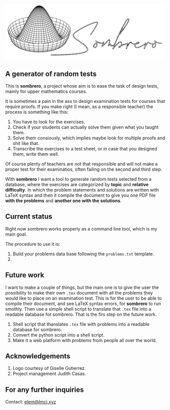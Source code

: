 ![Logo](logo.png)

## A generator of random tests

This is __sombrero__, a project whose aim is to ease the task of design tests, mainly for upper mathematics courses.

It is sometimes a pain in the ass to design examination tests for courses that require proofs.
If you make right (I mean, as a responsible teacher) the process is something like this:

1. You have to look for the exercises.
2. Check if your students can actually solve them given what you taught them.
3. Solve them consiously, which implies maybe look for multiple proofs and shit like that.
4. Transcribe the exercises to a test sheet, or in case that you designed them, write them well.

Of course plenty of teachers are not that responsible and will not make a proper test for their examinatios, often failing on the second and third step.

With __sombrero__ I want a tool to generate random tests selected from a database, where the exercises are categorized by __topic__ and __relative difficulty__.
In which the problem statements and solutions are written with LaTeX syntax and then it compile the document to give you one PDF file __with the problems__ and __another one with the solutions__.

## Current status

Right now sombrero works properly as a command line tool, which is my main goal.

The procedure to use it is:

1. Build your problems data base following the `problems.txt` template.
2. 

## Future work

I want to make a couple of things, but the main one is to give the user the possibility to make their own `.tex` document with all the problems they would like to place on an examination test.
This is for the user to be able to compile their document, and see LaTeX syntax errors, for __sombrero__ to run smothly.
Then use a simple shell script to translate that `.tex` file into a readable database for sombrero.
That is the firs step on the future work.

1. Shell script that thanslates `.tex` file with problems into a readable database for sombrero.
2. Convert the python script into a shell script.
3. Make it a web platform with problems from people all over the world.

## Acknowledgements

1. Logo courtesy of Giselle Gutierrez.
2. Project management Judith Casas.

## For any further inquiries

Contact: elem@lmcj.xyz
